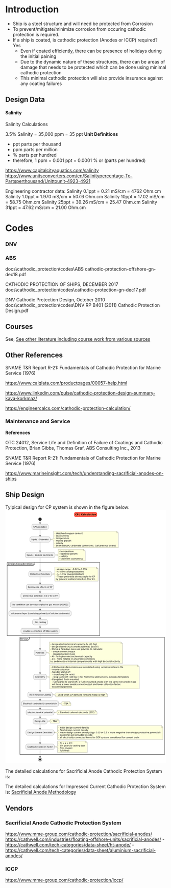 # Introduction

- Ship is a steel structure and will need be protected from Corrosion
- To prevent/mitigate/minimize corrosion from occuring cathodic protection is required.
- If a ship is coated, is cathodic protection (Anodes or ICCP) required? Yes
  - Even if coated efficiently, there can be presence of holidays during the initial paining
  - Due to the dynamic nature of these structures, there can be areas of damage that needs to be protected which can be done using minimal cathodic protection
  - This minimal cathodic protection will also provide insurance against any coating failures

## Design Data

#### Salinity

Salinity Calculations

3.5% Salinity = 35,000 ppm = 35 ppt
**Unit Definitions**

- ppt parts per thousand
- ppm parts per million
- % parts per hundred
- therefore, 1 ppm = 0.001 ppt = 0.0001 % or (parts per hundred)

<https://www.capitalcityaquatics.com/salinity>
<https://www.unitsconverters.com/en/Salinitypercentage-To-Partsperthousand/Unittounit-4923-4921>

Engineering contractor data:
Salinity 0.1ppt =  0.21  mS/cm = 4762  Ohm.cm
Salinity 1.0ppt = 1.970 mS/cm = 507.6 Ohm.cm
Salinity 10ppt  = 17.02 mS/cm = 58.75 Ohm.cm
Salinity 25ppt  = 39.26 mS/cm = 25.47 Ohm.cm
Salinity 31ppt  = 47.62 mS/cm = 21.00 Ohm.cm

# Codes

### DNV

### ABS

docs\cathodic_protection\codes\ABS cathodic-protection-offshore-gn-dec18.pdf

CATHODIC PROTECTION OF SHIPS, DECEMBER 2017
docs\cathodic_protection\codes\cathodic-protection-gn-dec17.pdf

DNV Cathodic Protection Design, October 2010
docs\cathodic_protection\codes\DNV RP B401 (2011) Cathodic Protection Design.pdf

## Courses

See, [See other literature including course work from various sources](literature)

## Other References

SNAME T&R Report R-21: Fundamentals of Cathodic Protection for Marine Service (1976)

<https://www.calqlata.com/productpages/00057-help.html>

<https://www.linkedin.com/pulse/cathodic-protection-design-summary-kaya-korkmaz/>

<https://engineercalcs.com/cathodic-protection-calculation/>

### Maintenance and Service

**References**

OTC 24012, Service Life and Definition of Failure of Coatings and Cathodic Protection, Brian Gibbs, Thomas Graf, ABS Consulting Inc., 2013

SNAME T&R Report R-21: Fundamentals of Cathodic Protection for Marine Service (1976)

<https://www.marineinsight.com/tech/understanding-sacrificial-anodes-on-ships>

## Ship Design

Tyipical design for CP system is shown in the figure below:
<img src="cp_calculation.png" width=auto, height=auto/>

The detailed calculations for Sacrificial Anode Cathodic Protection System is:

The detailed calculations for Impressed Current Cathodic Protection System is:
[Sacrificial Anode Methodology](sacrificial_anode.md)

## Vendors

### Sacrificial Anode Cathodic Protection System

<https://www.mme-group.com/cathodic-protection/sacrificial-anodes/>
<https://cathwell.com/industries/floating-offshore-units/sacrificial-anodes/>
    - <https://cathwell.com/tech-categories/data-sheet/ht-anode/>
    - <https://cathwell.com/tech-categories/data-sheet/aluminium-sacrificial-anodes/>

### ICCP

<https://www.mme-group.com/cathodic-protection/iccp/>
